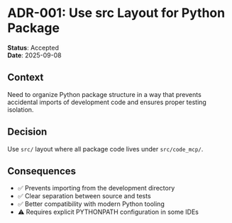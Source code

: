 # ADR-001: Use src Layout for Python Package

**Status**: Accepted  
**Date**: 2025-09-08  

## Context
Need to organize Python package structure in a way that prevents accidental imports of development code and ensures proper testing isolation.

## Decision
Use `src/` layout where all package code lives under `src/code_mcp/`.

## Consequences
- ✅ Prevents importing from the development directory
- ✅ Clear separation between source and tests
- ✅ Better compatibility with modern Python tooling
- ⚠️ Requires explicit PYTHONPATH configuration in some IDEs